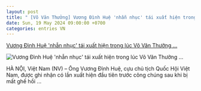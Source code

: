 ```yaml
---
layout: post
title: " [Võ Văn Thưởng] Vương Đình Huệ 'nhẫn nhục' tái xuất hiện trong lúc Võ Văn Thưởng ..."
date: Sun, 19 May 2024 09:00:00 +0700
categories: entries VN
---
```

[Vương Đình Huệ 'nhẫn nhục' tái xuất hiện trong lúc Võ Văn Thưởng ...](https://www.nguoi-viet.com/viet-nam/vuong-dinh-hue-nhan-nhuc-tai-xuat-hien-trong-luc-vo-van-thuong-lan-mat-tam/)

![Vương Đình Huệ 'nhẫn nhục' tái xuất hiện trong lúc Võ Văn Thưởng ...](https://www.nguoi-viet.com/wp-content/uploads/2024/05/VN-Vuong-Dinh-Hue-tai-xuat-1.jpeg)

HÀ NỘI, Việt Nam (NV) – Ông Vương Đình Huệ, cựu chủ tịch Quốc Hội Việt Nam, được ghi nhận có lần xuất hiện đầu tiên trước công chúng sau khi bị mất ghế hồi ...

